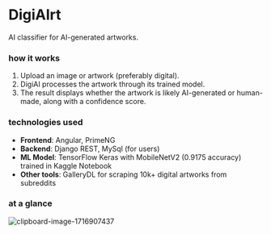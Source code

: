 # DigiAIrt
AI classifier for AI-generated artworks.

### how it works
1. Upload an image or artwork (preferably digital).
2. DigiAI processes the artwork through its trained model.
3. The result displays whether the artwork is likely AI-generated or human-made, along with a confidence score.

### technologies used
- **Frontend**: Angular, PrimeNG
- **Backend**: Django REST, MySql (for users)
- **ML Model**:  TensorFlow Keras with MobileNetV2 (0.9175 accuracy) trained in Kaggle Notebook
- **Other tools**: GalleryDL for scraping 10k+ digital artworks from subreddits

### at a glance
![clipboard-image-1716907437](https://github.com/user-attachments/assets/5379bf87-6d4c-4216-a9c6-6119ccc5de76)

